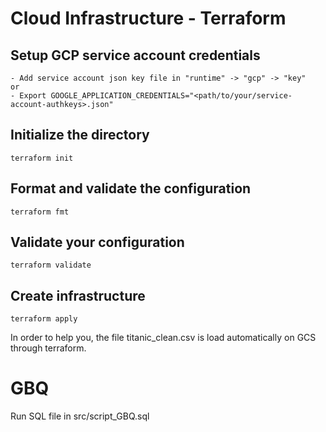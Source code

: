 # Cloud Infrastructure - Terraform

## Setup GCP service account credentials
```
- Add service account json key file in "runtime" -> "gcp" -> "key"
or
- Export GOOGLE_APPLICATION_CREDENTIALS="<path/to/your/service-account-authkeys>.json"
```

## Initialize the directory
```
terraform init
```

## Format and validate the configuration
```
terraform fmt
```

## Validate your configuration
```
terraform validate
```

## Create infrastructure
```
terraform apply
```

In order to help you, the file titanic_clean.csv is load automatically on GCS through terraform.

# GBQ
Run SQL file in src/script_GBQ.sql